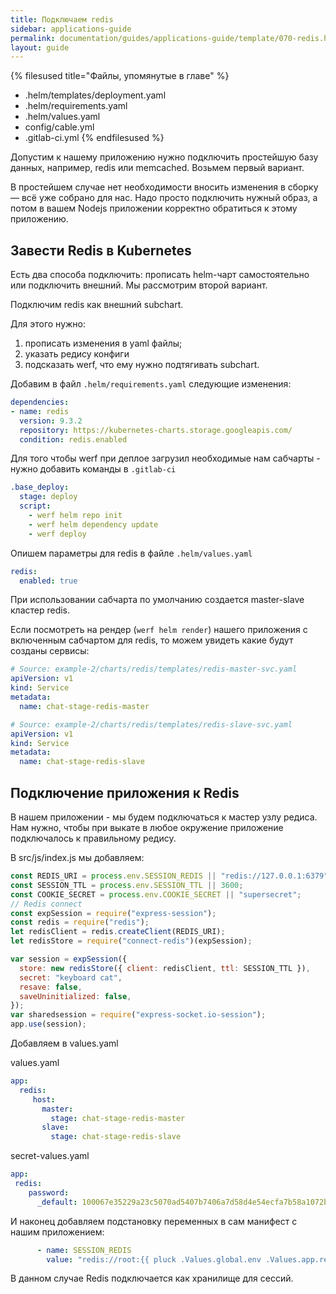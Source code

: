 ```yaml
---
title: Подключаем redis
sidebar: applications-guide
permalink: documentation/guides/applications-guide/template/070-redis.html
layout: guide
---
```


{% filesused title="Файлы, упомянутые в главе" %}
- .helm/templates/deployment.yaml
- .helm/requirements.yaml
- .helm/values.yaml
- config/cable.yml
- .gitlab-ci.yml
{% endfilesused %}

Допустим к нашему приложению нужно подключить простейшую базу данных, например, redis или memcached. Возьмем первый вариант.

В простейшем случае нет необходимости вносить изменения в сборку — всё уже собрано для нас. Надо просто подключить нужный образ, а потом в вашем Nodejs приложении корректно обратиться к этому приложению.

<a name="redis-to-kubernetes" />

## Завести Redis в Kubernetes

Есть два способа подключить: прописать helm-чарт самостоятельно или подключить внешний. Мы рассмотрим второй вариант.

Подключим redis как внешний subchart.

Для этого нужно:

1. прописать изменения в yaml файлы;
2. указать редису конфиги
3. подсказать werf, что ему нужно подтягивать subchart.

Добавим в файл `.helm/requirements.yaml` следующие изменения:

```yaml
dependencies:
- name: redis
  version: 9.3.2
  repository: https://kubernetes-charts.storage.googleapis.com/
  condition: redis.enabled
```

Для того чтобы werf при деплое загрузил необходимые нам сабчарты - нужно добавить команды в `.gitlab-ci`

```yaml
.base_deploy:
  stage: deploy
  script:
    - werf helm repo init
    - werf helm dependency update
    - werf deploy
```

Опишем параметры для redis в файле `.helm/values.yaml`

```yaml
redis:
  enabled: true
```

При использовании сабчарта по умолчанию создается master-slave кластер redis.

Если посмотреть на рендер (`werf helm render`) нашего приложения с включенным сабчартом для redis, то можем увидеть какие будут созданы сервисы:

```yaml
# Source: example-2/charts/redis/templates/redis-master-svc.yaml
apiVersion: v1
kind: Service
metadata:
  name: chat-stage-redis-master

# Source: example-2/charts/redis/templates/redis-slave-svc.yaml
apiVersion: v1
kind: Service
metadata:
  name: chat-stage-redis-slave
```

<a name="redis-to-app" />

## Подключение приложения к Redis

В нашем приложении - мы будем  подключаться к мастер узлу редиса. Нам нужно, чтобы при выкате в любое окружение приложение подключалось к правильному редису.

В src/js/index.js мы добавляем:


```js
const REDIS_URI = process.env.SESSION_REDIS || "redis://127.0.0.1:6379";
const SESSION_TTL = process.env.SESSION_TTL || 3600;
const COOKIE_SECRET = process.env.COOKIE_SECRET || "supersecret";
// Redis connect
const expSession = require("express-session");
const redis = require("redis");
let redisClient = redis.createClient(REDIS_URI);
let redisStore = require("connect-redis")(expSession);

var session = expSession({
  store: new redisStore({ client: redisClient, ttl: SESSION_TTL }),
  secret: "keyboard cat",
  resave: false,
  saveUninitialized: false,
});
var sharedsession = require("express-socket.io-session");
app.use(session);
```

Добавляем в values.yaml

values.yaml

```yaml
app:
  redis:
     host:
       master:
         stage: chat-stage-redis-master
       slave:
         stage: chat-stage-redis-slave
```


secret-values.yaml


```yaml
app:
 redis:
    password:
      _default: 100067e35229a23c5070ad5407b7406a7d58d4e54ecfa7b58a1072bc6c34cd5d443e
```


И наконец добавляем подстановку переменных в сам манифест с нашим приложением: 



```yaml
      - name: SESSION_REDIS
        value: "redis://root:{{ pluck .Values.global.env .Values.app.redis.password | first | default .Values.app.redis.password._default }}@{{ pluck .Values.global.env .Values.app.redis.host.master | first }}:6379"
```



В данном случае Redis подключается как хранилище для сессий.

